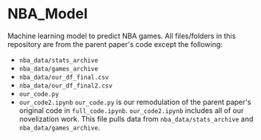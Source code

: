 # NBA_Model
Machine learning model to predict NBA games.
All files/folders in this repository are from the parent paper's code except the following:
- `nba_data/stats_archive`
- `nba_data/games_archive`
- `nba_data/our_df_final.csv`
- `nba_data/our_df_final2.csv`
- `our_code.py`
- `our_code2.ipynb`
`our_code.py` is our remodulation of the parent paper's original code in `full_code.ipynb`.
`our_code2.ipynb` includes all of our novelization work. This file pulls data from `nba_data/stats_archive` and `nba_data/games_archive`.
